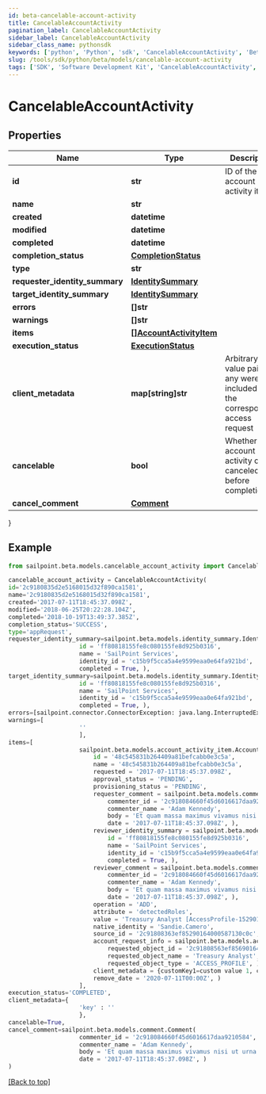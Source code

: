 ```yaml
---
id: beta-cancelable-account-activity
title: CancelableAccountActivity
pagination_label: CancelableAccountActivity
sidebar_label: CancelableAccountActivity
sidebar_class_name: pythonsdk
keywords: ['python', 'Python', 'sdk', 'CancelableAccountActivity', 'BetaCancelableAccountActivity'] 
slug: /tools/sdk/python/beta/models/cancelable-account-activity
tags: ['SDK', 'Software Development Kit', 'CancelableAccountActivity', 'BetaCancelableAccountActivity']
---
```


# CancelableAccountActivity


## Properties

Name | Type | Description | Notes
------------ | ------------- | ------------- | -------------
**id** | **str** | ID of the account activity itself | [optional] 
**name** | **str** |  | [optional] 
**created** | **datetime** |  | [optional] 
**modified** | **datetime** |  | [optional] 
**completed** | **datetime** |  | [optional] 
**completion_status** | [**CompletionStatus**](completion-status) |  | [optional] 
**type** | **str** |  | [optional] 
**requester_identity_summary** | [**IdentitySummary**](identity-summary) |  | [optional] 
**target_identity_summary** | [**IdentitySummary**](identity-summary) |  | [optional] 
**errors** | **[]str** |  | [optional] 
**warnings** | **[]str** |  | [optional] 
**items** | [**[]AccountActivityItem**](account-activity-item) |  | [optional] 
**execution_status** | [**ExecutionStatus**](execution-status) |  | [optional] 
**client_metadata** | **map[string]str** | Arbitrary key-value pairs, if any were included in the corresponding access request | [optional] 
**cancelable** | **bool** | Whether the account activity can be canceled before completion | [optional] 
**cancel_comment** | [**Comment**](comment) |  | [optional] 
}

## Example

```python
from sailpoint.beta.models.cancelable_account_activity import CancelableAccountActivity

cancelable_account_activity = CancelableAccountActivity(
id='2c9180835d2e5168015d32f890ca1581',
name='2c9180835d2e5168015d32f890ca1581',
created='2017-07-11T18:45:37.098Z',
modified='2018-06-25T20:22:28.104Z',
completed='2018-10-19T13:49:37.385Z',
completion_status='SUCCESS',
type='appRequest',
requester_identity_summary=sailpoint.beta.models.identity_summary.IdentitySummary(
                    id = 'ff80818155fe8c080155fe8d925b0316', 
                    name = 'SailPoint Services', 
                    identity_id = 'c15b9f5cca5a4e9599eaa0e64fa921bd', 
                    completed = True, ),
target_identity_summary=sailpoint.beta.models.identity_summary.IdentitySummary(
                    id = 'ff80818155fe8c080155fe8d925b0316', 
                    name = 'SailPoint Services', 
                    identity_id = 'c15b9f5cca5a4e9599eaa0e64fa921bd', 
                    completed = True, ),
errors=[sailpoint.connector.ConnectorException: java.lang.InterruptedException: Timeout waiting for response to message 0 from client 57a4ab97-ab3f-4aef-9fe2-0eaf15c73d26 after 60 seconds.],
warnings=[
                    ''
                    ],
items=[
                    sailpoint.beta.models.account_activity_item.AccountActivityItem(
                        id = '48c545831b264409a81befcabb0e3c5a', 
                        name = '48c545831b264409a81befcabb0e3c5a', 
                        requested = '2017-07-11T18:45:37.098Z', 
                        approval_status = 'PENDING', 
                        provisioning_status = 'PENDING', 
                        requester_comment = sailpoint.beta.models.comment.Comment(
                            commenter_id = '2c918084660f45d6016617daa9210584', 
                            commenter_name = 'Adam Kennedy', 
                            body = 'Et quam massa maximus vivamus nisi ut urna tincidunt metus elementum erat.', 
                            date = '2017-07-11T18:45:37.098Z', ), 
                        reviewer_identity_summary = sailpoint.beta.models.identity_summary.IdentitySummary(
                            id = 'ff80818155fe8c080155fe8d925b0316', 
                            name = 'SailPoint Services', 
                            identity_id = 'c15b9f5cca5a4e9599eaa0e64fa921bd', 
                            completed = True, ), 
                        reviewer_comment = sailpoint.beta.models.comment.Comment(
                            commenter_id = '2c918084660f45d6016617daa9210584', 
                            commenter_name = 'Adam Kennedy', 
                            body = 'Et quam massa maximus vivamus nisi ut urna tincidunt metus elementum erat.', 
                            date = '2017-07-11T18:45:37.098Z', ), 
                        operation = 'ADD', 
                        attribute = 'detectedRoles', 
                        value = 'Treasury Analyst [AccessProfile-1529010191212]', 
                        native_identity = 'Sandie.Camero', 
                        source_id = '2c91808363ef85290164000587130c0c', 
                        account_request_info = sailpoint.beta.models.account_request_info.AccountRequestInfo(
                            requested_object_id = '2c91808563ef85690164001c31140c0c', 
                            requested_object_name = 'Treasury Analyst', 
                            requested_object_type = 'ACCESS_PROFILE', ), 
                        client_metadata = {customKey1=custom value 1, customKey2=custom value 2}, 
                        remove_date = '2020-07-11T00:00Z', )
                    ],
execution_status='COMPLETED',
client_metadata={
                    'key' : ''
                    },
cancelable=True,
cancel_comment=sailpoint.beta.models.comment.Comment(
                    commenter_id = '2c918084660f45d6016617daa9210584', 
                    commenter_name = 'Adam Kennedy', 
                    body = 'Et quam massa maximus vivamus nisi ut urna tincidunt metus elementum erat.', 
                    date = '2017-07-11T18:45:37.098Z', )
)

```
[[Back to top]](#) 


